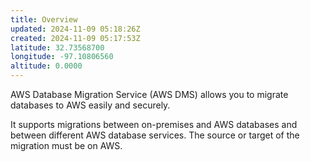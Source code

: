 ```yaml
---
title: Overview
updated: 2024-11-09 05:18:26Z
created: 2024-11-09 05:17:53Z
latitude: 32.73568700
longitude: -97.10806560
altitude: 0.0000
---
```


AWS Database Migration Service (AWS DMS) allows you to migrate databases to AWS easily and securely. 

It supports migrations between on-premises and AWS databases and between different AWS database services. The source or target of the migration must be on AWS.